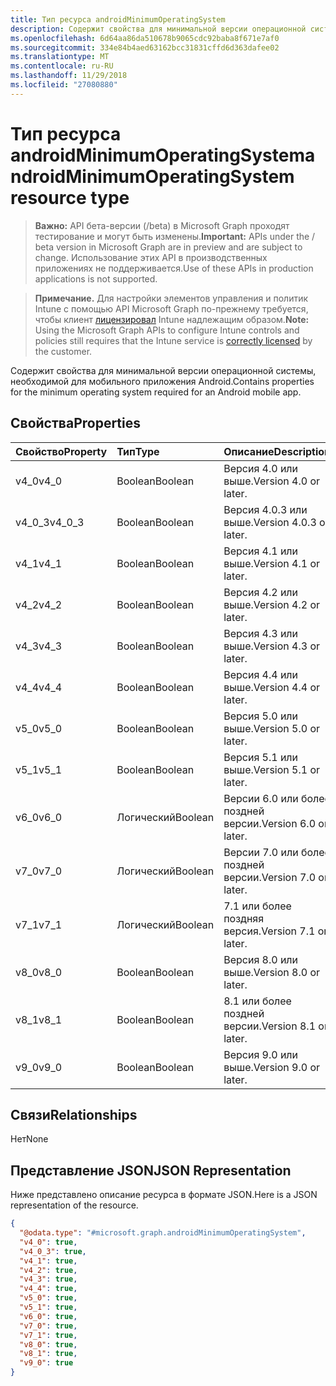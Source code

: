 ```yaml
---
title: Тип ресурса androidMinimumOperatingSystem
description: Содержит свойства для минимальной версии операционной системы, необходимой для мобильного приложения Android.
ms.openlocfilehash: 6d64aa86da510678b9065cdc92baba8f671e7af0
ms.sourcegitcommit: 334e84b4aed63162bcc31831cffd6d363dafee02
ms.translationtype: MT
ms.contentlocale: ru-RU
ms.lasthandoff: 11/29/2018
ms.locfileid: "27080880"
---
```

# <a name="androidminimumoperatingsystem-resource-type"></a><span data-ttu-id="736d3-103">Тип ресурса androidMinimumOperatingSystem</span><span class="sxs-lookup"><span data-stu-id="736d3-103">androidMinimumOperatingSystem resource type</span></span>

> <span data-ttu-id="736d3-104">**Важно:** API бета-версии (/beta) в Microsoft Graph проходят тестирование и могут быть изменены.</span><span class="sxs-lookup"><span data-stu-id="736d3-104">**Important:** APIs under the / beta version in Microsoft Graph are in preview and are subject to change.</span></span> <span data-ttu-id="736d3-105">Использование этих API в производственных приложениях не поддерживается.</span><span class="sxs-lookup"><span data-stu-id="736d3-105">Use of these APIs in production applications is not supported.</span></span>

> <span data-ttu-id="736d3-106">**Примечание.** Для настройки элементов управления и политик Intune с помощью API Microsoft Graph по-прежнему требуется, чтобы клиент [лицензировал](https://go.microsoft.com/fwlink/?linkid=839381) Intune надлежащим образом.</span><span class="sxs-lookup"><span data-stu-id="736d3-106">**Note:** Using the Microsoft Graph APIs to configure Intune controls and policies still requires that the Intune service is [correctly licensed](https://go.microsoft.com/fwlink/?linkid=839381) by the customer.</span></span>

<span data-ttu-id="736d3-107">Содержит свойства для минимальной версии операционной системы, необходимой для мобильного приложения Android.</span><span class="sxs-lookup"><span data-stu-id="736d3-107">Contains properties for the minimum operating system required for an Android mobile app.</span></span>
## <a name="properties"></a><span data-ttu-id="736d3-108">Свойства</span><span class="sxs-lookup"><span data-stu-id="736d3-108">Properties</span></span>
|<span data-ttu-id="736d3-109">Свойство</span><span class="sxs-lookup"><span data-stu-id="736d3-109">Property</span></span>|<span data-ttu-id="736d3-110">Тип</span><span class="sxs-lookup"><span data-stu-id="736d3-110">Type</span></span>|<span data-ttu-id="736d3-111">Описание</span><span class="sxs-lookup"><span data-stu-id="736d3-111">Description</span></span>|
|:---|:---|:---|
|<span data-ttu-id="736d3-112">v4_0</span><span class="sxs-lookup"><span data-stu-id="736d3-112">v4_0</span></span>|<span data-ttu-id="736d3-113">Boolean</span><span class="sxs-lookup"><span data-stu-id="736d3-113">Boolean</span></span>|<span data-ttu-id="736d3-114">Версия 4.0 или выше.</span><span class="sxs-lookup"><span data-stu-id="736d3-114">Version 4.0 or later.</span></span>|
|<span data-ttu-id="736d3-115">v4_0_3</span><span class="sxs-lookup"><span data-stu-id="736d3-115">v4_0_3</span></span>|<span data-ttu-id="736d3-116">Boolean</span><span class="sxs-lookup"><span data-stu-id="736d3-116">Boolean</span></span>|<span data-ttu-id="736d3-117">Версия 4.0.3 или выше.</span><span class="sxs-lookup"><span data-stu-id="736d3-117">Version 4.0.3 or later.</span></span>|
|<span data-ttu-id="736d3-118">v4_1</span><span class="sxs-lookup"><span data-stu-id="736d3-118">v4_1</span></span>|<span data-ttu-id="736d3-119">Boolean</span><span class="sxs-lookup"><span data-stu-id="736d3-119">Boolean</span></span>|<span data-ttu-id="736d3-120">Версия 4.1 или выше.</span><span class="sxs-lookup"><span data-stu-id="736d3-120">Version 4.1 or later.</span></span>|
|<span data-ttu-id="736d3-121">v4_2</span><span class="sxs-lookup"><span data-stu-id="736d3-121">v4_2</span></span>|<span data-ttu-id="736d3-122">Boolean</span><span class="sxs-lookup"><span data-stu-id="736d3-122">Boolean</span></span>|<span data-ttu-id="736d3-123">Версия 4.2 или выше.</span><span class="sxs-lookup"><span data-stu-id="736d3-123">Version 4.2 or later.</span></span>|
|<span data-ttu-id="736d3-124">v4_3</span><span class="sxs-lookup"><span data-stu-id="736d3-124">v4_3</span></span>|<span data-ttu-id="736d3-125">Boolean</span><span class="sxs-lookup"><span data-stu-id="736d3-125">Boolean</span></span>|<span data-ttu-id="736d3-126">Версия 4.3 или выше.</span><span class="sxs-lookup"><span data-stu-id="736d3-126">Version 4.3 or later.</span></span>|
|<span data-ttu-id="736d3-127">v4_4</span><span class="sxs-lookup"><span data-stu-id="736d3-127">v4_4</span></span>|<span data-ttu-id="736d3-128">Boolean</span><span class="sxs-lookup"><span data-stu-id="736d3-128">Boolean</span></span>|<span data-ttu-id="736d3-129">Версия 4.4 или выше.</span><span class="sxs-lookup"><span data-stu-id="736d3-129">Version 4.4 or later.</span></span>|
|<span data-ttu-id="736d3-130">v5_0</span><span class="sxs-lookup"><span data-stu-id="736d3-130">v5_0</span></span>|<span data-ttu-id="736d3-131">Boolean</span><span class="sxs-lookup"><span data-stu-id="736d3-131">Boolean</span></span>|<span data-ttu-id="736d3-132">Версия 5.0 или выше.</span><span class="sxs-lookup"><span data-stu-id="736d3-132">Version 5.0 or later.</span></span>|
|<span data-ttu-id="736d3-133">v5_1</span><span class="sxs-lookup"><span data-stu-id="736d3-133">v5_1</span></span>|<span data-ttu-id="736d3-134">Boolean</span><span class="sxs-lookup"><span data-stu-id="736d3-134">Boolean</span></span>|<span data-ttu-id="736d3-135">Версия 5.1 или выше.</span><span class="sxs-lookup"><span data-stu-id="736d3-135">Version 5.1 or later.</span></span>|
|<span data-ttu-id="736d3-136">v6_0</span><span class="sxs-lookup"><span data-stu-id="736d3-136">v6_0</span></span>|<span data-ttu-id="736d3-137">Логический</span><span class="sxs-lookup"><span data-stu-id="736d3-137">Boolean</span></span>|<span data-ttu-id="736d3-138">Версии 6.0 или более поздней версии.</span><span class="sxs-lookup"><span data-stu-id="736d3-138">Version 6.0 or later.</span></span>|
|<span data-ttu-id="736d3-139">v7_0</span><span class="sxs-lookup"><span data-stu-id="736d3-139">v7_0</span></span>|<span data-ttu-id="736d3-140">Логический</span><span class="sxs-lookup"><span data-stu-id="736d3-140">Boolean</span></span>|<span data-ttu-id="736d3-141">Версии 7.0 или более поздней версии.</span><span class="sxs-lookup"><span data-stu-id="736d3-141">Version 7.0 or later.</span></span>|
|<span data-ttu-id="736d3-142">v7_1</span><span class="sxs-lookup"><span data-stu-id="736d3-142">v7_1</span></span>|<span data-ttu-id="736d3-143">Логический</span><span class="sxs-lookup"><span data-stu-id="736d3-143">Boolean</span></span>|<span data-ttu-id="736d3-144">7.1 или более поздняя версия.</span><span class="sxs-lookup"><span data-stu-id="736d3-144">Version 7.1 or later.</span></span>|
|<span data-ttu-id="736d3-145">v8_0</span><span class="sxs-lookup"><span data-stu-id="736d3-145">v8_0</span></span>|<span data-ttu-id="736d3-146">Boolean</span><span class="sxs-lookup"><span data-stu-id="736d3-146">Boolean</span></span>|<span data-ttu-id="736d3-147">Версия 8.0 или выше.</span><span class="sxs-lookup"><span data-stu-id="736d3-147">Version 8.0 or later.</span></span>|
|<span data-ttu-id="736d3-148">v8_1</span><span class="sxs-lookup"><span data-stu-id="736d3-148">v8_1</span></span>|<span data-ttu-id="736d3-149">Boolean</span><span class="sxs-lookup"><span data-stu-id="736d3-149">Boolean</span></span>|<span data-ttu-id="736d3-150">8.1 или более поздней версии.</span><span class="sxs-lookup"><span data-stu-id="736d3-150">Version 8.1 or later.</span></span>|
|<span data-ttu-id="736d3-151">v9_0</span><span class="sxs-lookup"><span data-stu-id="736d3-151">v9_0</span></span>|<span data-ttu-id="736d3-152">Boolean</span><span class="sxs-lookup"><span data-stu-id="736d3-152">Boolean</span></span>|<span data-ttu-id="736d3-153">Версия 9.0 или выше.</span><span class="sxs-lookup"><span data-stu-id="736d3-153">Version 9.0 or later.</span></span>|

## <a name="relationships"></a><span data-ttu-id="736d3-154">Связи</span><span class="sxs-lookup"><span data-stu-id="736d3-154">Relationships</span></span>
<span data-ttu-id="736d3-155">Нет</span><span class="sxs-lookup"><span data-stu-id="736d3-155">None</span></span>
## <a name="json-representation"></a><span data-ttu-id="736d3-156">Представление JSON</span><span class="sxs-lookup"><span data-stu-id="736d3-156">JSON Representation</span></span>
<span data-ttu-id="736d3-157">Ниже представлено описание ресурса в формате JSON.</span><span class="sxs-lookup"><span data-stu-id="736d3-157">Here is a JSON representation of the resource.</span></span>
<!-- {
  "blockType": "resource",
  "@odata.type": "microsoft.graph.androidMinimumOperatingSystem"
}
-->
``` json
{
  "@odata.type": "#microsoft.graph.androidMinimumOperatingSystem",
  "v4_0": true,
  "v4_0_3": true,
  "v4_1": true,
  "v4_2": true,
  "v4_3": true,
  "v4_4": true,
  "v5_0": true,
  "v5_1": true,
  "v6_0": true,
  "v7_0": true,
  "v7_1": true,
  "v8_0": true,
  "v8_1": true,
  "v9_0": true
}
```





